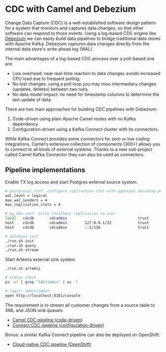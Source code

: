 # CDC with Camel and Debezium

Change Data Capture (CDC) is a well-established software design pattern for a system that monitors and captures data changes, so that other software can respond to those events.
Using a log-based CDC engine like [Debezium](https://debezium.io) we can easily build data pipelines to bridge traditional data stores with Apache Kafka.
Debezium captures data changes directly from the internal data store's write ahead log (WAL).

The main advantages of a log-based CDC process over a poll-based one are:

- Low overhead: near real-time reaction to data changes avoids increased CPU load due to frequent polling.
- No lost changes: using a poll loop you may miss intermediary changes (updates, deletes) between two runs.
- No data model impact: no need for timestamp columns to determine the last update of data.

There are two main approaches for building CDC pipelines with Debezium:

1. Code-driven using plain Apache Camel routes with no Kafka dependency.
2. Configuration-driven using a Kafka Connect cluster with its connectors.

While Kafka Connect provides some connectors for zero or low coding integrations, Camel's extensive collection of components (300+) allows you to connect to all kinds of external systems.
Thanks to a new sub-project called Camel Kafka Connector they can also be used as connectors.

## Pipeline implementations

Enable TX log access and start Postgres external source system.

```sh
# postgresql.conf: configure replication slot with pgoutput decoding pulgin
wal_level = logical
max_wal_senders = 4
max_replication_slots = 4

# pg_hba.conf: allow localhost replication to user
local   cdcdb       cdcadmin                                trust
host    cdcdb       cdcadmin        127.0.0.1/32            trust
host    cdcdb       cdcadmin        ::1/128                 trust

# database init
./run.sh init
./run.sh query
./run.sh stream
```

Start Artemis external sink system.

```sh
./run.sh artemis

# status check
ps -ef | grep "[A]rtemis" | wc -l

# login: admin/admin
open http://localhost:8161/console
```

The requirement is to stream all customer changes from a source table to XML and JSON sink queues:

- [Camel CDC pipeline (code-driven)](./camel-cdc)
- [Connect CDC pipeline (configuration-driven)](./connect-cdc)

Bonus: a similar Kafka Connect pipeline can also be deployed on OpenShift:

- [Cloud-native CDC pipeline (OpenShift)](./openshift)
